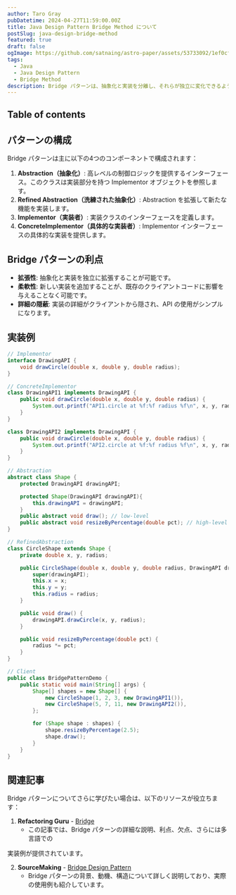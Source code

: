 ```yaml
---
author: Taro Gray
pubDatetime: 2024-04-27T11:59:00.00Z
title: Java Design Pattern Bridge Method について
postSlug: java-design-bridge-method
featured: true
draft: false
ogImage: https://github.com/satnaing/astro-paper/assets/53733092/1ef0cf03-8137-4d67-ac81-84a032119e3a
tags:
  - Java
  - Java Design Pattern
  - Bridge Method
description: Bridge パターンは、抽象化と実装を分離し、それらが独立に変化できるようにするデザインパターンです。このパターンは特に、システムの抽象化部分と実装部分が多岐にわたって拡張される可能性がある場合に有効です。Bridge パターンを用いることで、クライアントのコードを変更することなく新しい実装を容易に追加することができます。
---
```


## Table of contents

## パターンの構成

Bridge パターンは主に以下の4つのコンポーネントで構成されます：

1. **Abstraction（抽象化）**: 高レベルの制御ロジックを提供するインターフェース。このクラスは実装部分を持つ Implementor オブジェクトを参照します。
2. **Refined Abstraction（洗練された抽象化）**: Abstraction を拡張して新たな機能を実装します。
3. **Implementor（実装者）**: 実装クラスのインターフェースを定義します。
4. **ConcreteImplementor（具体的な実装者）**: Implementor インターフェースの具体的な実装を提供します。

## Bridge パターンの利点

- **拡張性**: 抽象化と実装を独立に拡張することが可能です。
- **柔軟性**: 新しい実装を追加することが、既存のクライアントコードに影響を与えることなく可能です。
- **詳細の隠蔽**: 実装の詳細がクライアントから隠され、API の使用がシンプルになります。

## 実装例

```java
// Implementor
interface DrawingAPI {
    void drawCircle(double x, double y, double radius);
}

// ConcreteImplementor
class DrawingAPI1 implements DrawingAPI {
    public void drawCircle(double x, double y, double radius) {
        System.out.printf("API1.circle at %f:%f radius %f\n", x, y, radius);
    }
}

class DrawingAPI2 implements DrawingAPI {
    public void drawCircle(double x, double y, double radius) {
        System.out.printf("API2.circle at %f:%f radius %f\n", x, y, radius);
    }
}

// Abstraction
abstract class Shape {
    protected DrawingAPI drawingAPI;

    protected Shape(DrawingAPI drawingAPI){
        this.drawingAPI = drawingAPI;
    }
    public abstract void draw(); // low-level
    public abstract void resizeByPercentage(double pct); // high-level
}

// RefinedAbstraction
class CircleShape extends Shape {
    private double x, y, radius;

    public CircleShape(double x, double y, double radius, DrawingAPI drawingAPI) {
        super(drawingAPI);
        this.x = x;
        this.y = y;
        this.radius = radius;
    }

    public void draw() {
        drawingAPI.drawCircle(x, y, radius);
    }

    public void resizeByPercentage(double pct) {
        radius *= pct;
    }
}

// Client
public class BridgePatternDemo {
    public static void main(String[] args) {
        Shape[] shapes = new Shape[] {
            new CircleShape(1, 2, 3, new DrawingAPI1()),
            new CircleShape(5, 7, 11, new DrawingAPI2()),
        };

        for (Shape shape : shapes) {
            shape.resizeByPercentage(2.5);
            shape.draw();
        }
    }
}
```

## 関連記事

Bridge パターンについてさらに学びたい場合は、以下のリソースが役立ちます：

1. **Refactoring Guru** - [Bridge](https://refactoring.guru/design-patterns/bridge)
   - この記事では、Bridge パターンの詳細な説明、利点、欠点、さらには多言語での

実装例が提供されています。

2. **SourceMaking** - [Bridge Design Pattern](https://sourcemaking.com/design_patterns/bridge)
   - Bridge パターンの背景、動機、構造について詳しく説明しており、実際の使用例も紹介しています。
